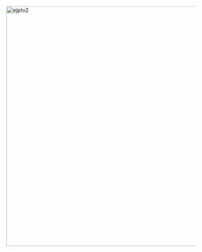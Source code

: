 
<img width="822" height="638" alt="ejptv2" src="https://github.com/user-attachments/assets/25a253a5-ee88-4ba7-af36-df7dd00702b3" />
